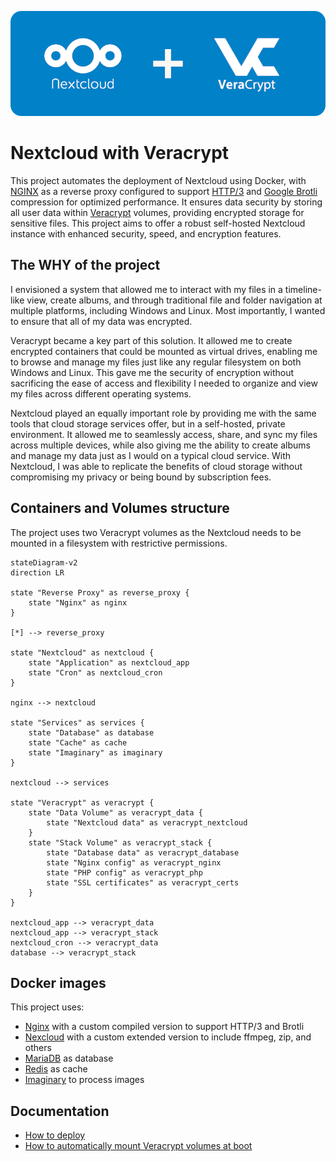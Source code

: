 ![](docs/images/nextcloud-veracrypt-header.png)

# Nextcloud with Veracrypt

This project automates the deployment of Nextcloud using Docker, with [NGINX](https://nginx.org/en/) as a reverse proxy configured to support [HTTP/3](https://en.wikipedia.org/wiki/HTTP/3) and [Google Brotli](https://github.com/google/brotli) compression for optimized performance. It ensures data security by storing all user data within [Veracrypt](https://www.veracrypt.fr/en/Home.html) volumes, providing encrypted storage for sensitive files. This project aims to offer a robust self-hosted Nextcloud instance with enhanced security, speed, and encryption features.

## The WHY of the project

I envisioned a system that allowed me to interact with my files in a timeline-like view, create albums, and through traditional file and folder navigation at multiple platforms, including Windows and Linux. Most importantly, I wanted to ensure that all of my data was encrypted.

Veracrypt became a key part of this solution. It allowed me to create encrypted containers that could be mounted as virtual drives, enabling me to browse and manage my files just like any regular filesystem on both Windows and Linux. This gave me the security of encryption without sacrificing the ease of access and flexibility I needed to organize and view my files across different operating systems.

Nextcloud played an equally important role by providing me with the same tools that cloud storage services offer, but in a self-hosted, private environment. It allowed me to seamlessly access, share, and sync my files across multiple devices, while also giving me the ability to create albums and manage my data just as I would on a typical cloud service. With Nextcloud, I was able to replicate the benefits of cloud storage without compromising my privacy or being bound by subscription fees.

## Containers and Volumes structure

The project uses two Veracrypt volumes as the Nextcloud needs to be mounted in a filesystem with restrictive permissions.

```mermaid
stateDiagram-v2
direction LR

state "Reverse Proxy" as reverse_proxy {
    state "Nginx" as nginx
}

[*] --> reverse_proxy

state "Nextcloud" as nextcloud {
    state "Application" as nextcloud_app
    state "Cron" as nextcloud_cron
}

nginx --> nextcloud

state "Services" as services {
    state "Database" as database
    state "Cache" as cache
    state "Imaginary" as imaginary
}

nextcloud --> services

state "Veracrypt" as veracrypt {
    state "Data Volume" as veracrypt_data {
        state "Nextcloud data" as veracrypt_nextcloud
    }
    state "Stack Volume" as veracrypt_stack {
        state "Database data" as veracrypt_database
        state "Nginx config" as veracrypt_nginx
        state "PHP config" as veracrypt_php
        state "SSL certificates" as veracrypt_certs
    }
}

nextcloud_app --> veracrypt_data
nextcloud_app --> veracrypt_stack
nextcloud_cron --> veracrypt_data
database --> veracrypt_stack
```

## Docker images

This project uses:

- [Nginx](https://hub.docker.com/r/macbre/nginx-http3) with a custom compiled version to support HTTP/3 and Brotli
- [Nexcloud](https://hub.docker.com/_/nextcloud) with a custom extended version to include ffmpeg, zip, and others
- [MariaDB](https://hub.docker.com/_/mariadb) as database
- [Redis](https://hub.docker.com/_/redis) as cache
- [Imaginary](https://github.com/h2non/imaginary) to process images

## Documentation

- [How to deploy](docs/how-to-deploy.md)
- [How to automatically mount Veracrypt volumes at boot](docs/open-volumes-boot.md)
